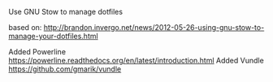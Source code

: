 Use GNU Stow to manage dotfiles

based on: http://brandon.invergo.net/news/2012-05-26-using-gnu-stow-to-manage-your-dotfiles.html

Added Powerline https://powerline.readthedocs.org/en/latest/introduction.html
Added Vundle https://github.com/gmarik/vundle
